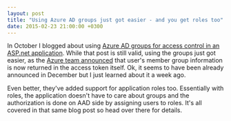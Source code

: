 ```yaml
---
layout: post
title: "Using Azure AD groups just got easier - and you get roles too"
date: 2015-02-23 21:00:00 +0300
---
```


In October I blogged about using [Azure AD groups for access control in an ASP.net application][oldPost]. While that post is still valid, using the groups just got easier, as the [Azure team announced][azureAnnouncement] that user's member group information is now returned in the access token itself. Ok, it seems to have been already announced in December but I just learned about it a week ago. 

Even better, they've added support for application roles too. Essentially with roles, the application doesn't have to care about groups and the authorization is done on AAD side by assigning users to roles. It's all covered in that same blog post so head over there for details.

[oldPost]: /blog/2014/10/05/azure-ad-groups-with-webapi-and-owin/
[azureAnnouncement]: http://blogs.technet.com/b/ad/archive/2014/12/18/azure-active-directory-now-with-group-claims-and-application-roles.aspx